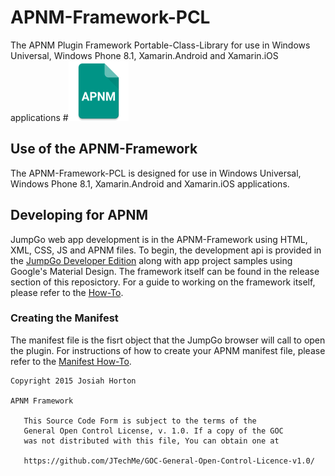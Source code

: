 # APNM-Framework-PCL
The APNM Plugin Framework Portable-Class-Library for use in Windows Universal, Windows Phone 8.1, Xamarin.Android and Xamarin.iOS applications
#![](ic_launcher.png)
## Use of the APNM-Framework
The APNM-Framework-PCL is designed for use in Windows Universal, Windows Phone 8.1, Xamarin.Android and Xamarin.iOS applications.
## Developing for APNM
JumpGo web app development is in the APNM-Framework using HTML, XML, CSS, JS and APNM files.
To begin, the development api is provided in the [JumpGo Developer Edition](https://jumpgodev.codeplex.com/) along with app project samples using Google's Material Design.
The framework itself can be found in the release section of this reposictory. For a guide to working on the framework itself, please refer to the [How-To](https://github.com/JTechMe/APNM-Framework/blob/master/APNM.NET%20How-To.md).
### Creating the Manifest
The manifest file is the fisrt object that the JumpGo browser will call to open the plugin. For instructions of how to create your APNM manifest file, please refer to the [Manifest How-To](https://github.com/JTechMe/APNM-Framework/blob/master/APNM%20Manifest%20How-To.md).

```
Copyright 2015 Josiah Horton

APNM Framework

   This Source Code Form is subject to the terms of the 
   General Open Control License, v. 1.0. If a copy of the GOC 
   was not distributed with this file, You can obtain one at 
   
   https://github.com/JTechMe/GOC-General-Open-Control-Licence-v1.0/
```
